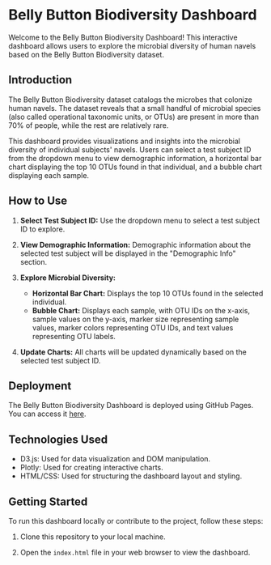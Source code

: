# Belly Button Biodiversity Dashboard

Welcome to the Belly Button Biodiversity Dashboard! This interactive dashboard allows users to explore the microbial diversity of human navels based on the Belly Button Biodiversity dataset.

## Introduction

The Belly Button Biodiversity dataset catalogs the microbes that colonize human navels. The dataset reveals that a small handful of microbial species (also called operational taxonomic units, or OTUs) are present in more than 70% of people, while the rest are relatively rare.

This dashboard provides visualizations and insights into the microbial diversity of individual subjects' navels. Users can select a test subject ID from the dropdown menu to view demographic information, a horizontal bar chart displaying the top 10 OTUs found in that individual, and a bubble chart displaying each sample.

## How to Use

1. **Select Test Subject ID:** Use the dropdown menu to select a test subject ID to explore.

2. **View Demographic Information:** Demographic information about the selected test subject will be displayed in the "Demographic Info" section.

3. **Explore Microbial Diversity:**
   - **Horizontal Bar Chart:** Displays the top 10 OTUs found in the selected individual.
   - **Bubble Chart:** Displays each sample, with OTU IDs on the x-axis, sample values on the y-axis, marker size representing sample values, marker colors representing OTU IDs, and text values representing OTU labels.

4. **Update Charts:** All charts will be updated dynamically based on the selected test subject ID.

## Deployment

The Belly Button Biodiversity Dashboard is deployed using GitHub Pages. You can access it [here](https://kasheshjaiin.github.io/belly-button-challenge/).

## Technologies Used

- D3.js: Used for data visualization and DOM manipulation.
- Plotly: Used for creating interactive charts.
- HTML/CSS: Used for structuring the dashboard layout and styling.

## Getting Started

To run this dashboard locally or contribute to the project, follow these steps:

1. Clone this repository to your local machine.

2. Open the `index.html` file in your web browser to view the dashboard.

